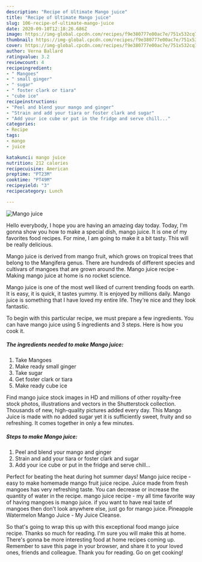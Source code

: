```yaml
---
description: "Recipe of Ultimate Mango juice"
title: "Recipe of Ultimate Mango juice"
slug: 106-recipe-of-ultimate-mango-juice
date: 2020-09-10T12:18:26.686Z
image: https://img-global.cpcdn.com/recipes/f9e380777e00ac7e/751x532cq70/mango-juice-recipe-main-photo.jpg
thumbnail: https://img-global.cpcdn.com/recipes/f9e380777e00ac7e/751x532cq70/mango-juice-recipe-main-photo.jpg
cover: https://img-global.cpcdn.com/recipes/f9e380777e00ac7e/751x532cq70/mango-juice-recipe-main-photo.jpg
author: Verna Ballard
ratingvalue: 3.2
reviewcount: 4
recipeingredient:
- " Mangoes"
- " small ginger"
- " sugar"
- " foster clark or tiara"
- "cube ice"
recipeinstructions:
- "Peel and blend your mango and ginger"
- "Strain and add your tiara or foster clark and sugar"
- "Add your ice cube or put in the fridge and serve chill..."
categories:
- Recipe
tags:
- mango
- juice

katakunci: mango juice 
nutrition: 212 calories
recipecuisine: American
preptime: "PT23M"
cooktime: "PT49M"
recipeyield: "3"
recipecategory: Lunch

---
```



![Mango juice](https://img-global.cpcdn.com/recipes/f9e380777e00ac7e/751x532cq70/mango-juice-recipe-main-photo.jpg)

Hello everybody, I hope you are having an amazing day today. Today, I'm gonna show you how to make a special dish, mango juice. It is one of my favorites food recipes. For mine, I am going to make it a bit tasty. This will be really delicious.

Mango juice is derived from mango fruit, which grows on tropical trees that belong to the Mangifera genus. There are hundreds of different species and cultivars of mangoes that are grown around the. Mango juice recipe - Making mango juice at home is no rocket science.

Mango juice is one of the most well liked of current trending foods on earth. It is easy, it is quick, it tastes yummy. It is enjoyed by millions daily. Mango juice is something that I have loved my entire life. They're nice and they look fantastic.


To begin with this particular recipe, we must prepare a few ingredients. You can have mango juice using 5 ingredients and 3 steps. Here is how you cook it.

<!--inarticleads1-->

##### The ingredients needed to make Mango juice:

1. Take  Mangoes
1. Make ready  small ginger
1. Take  sugar
1. Get  foster clark or tiara
1. Make ready cube ice


Find mango juice stock images in HD and millions of other royalty-free stock photos, illustrations and vectors in the Shutterstock collection. Thousands of new, high-quality pictures added every day. This Mango Juice is made with no added sugar yet it is sufficiently sweet, fruity and so refreshing. It comes together in only a few minutes. 

<!--inarticleads2-->

##### Steps to make Mango juice:

1. Peel and blend your mango and ginger
1. Strain and add your tiara or foster clark and sugar
1. Add your ice cube or put in the fridge and serve chill...


Perfect for beating the heat during hot summer days! Mango juice recipe - easy to make homemade mango fruit juice recipe. Juice made from fresh mangoes has very refreshing taste. You can decrease or increase the quantity of water in the recipe. mango juice recipe - my all time favorite way of having mangoes is mango juice. if you want to have real taste of mangoes then don&#39;t look anywhere else, just go for mango juice. Pineapple Watermelon Mango Juice - My Juice Cleanse. 

So that's going to wrap this up with this exceptional food mango juice recipe. Thanks so much for reading. I'm sure you will make this at home. There's gonna be more interesting food at home recipes coming up. Remember to save this page in your browser, and share it to your loved ones, friends and colleague. Thank you for reading. Go on get cooking!
